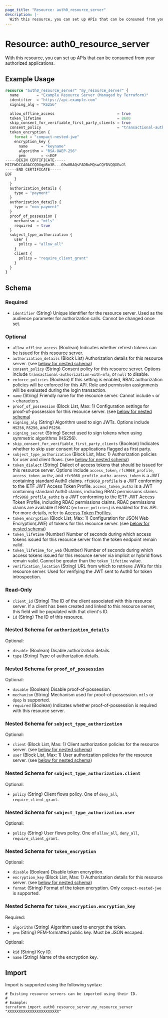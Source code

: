 ```yaml
---
page_title: "Resource: auth0_resource_server"
description: |-
  With this resource, you can set up APIs that can be consumed from your authorized applications.
---
```


# Resource: auth0_resource_server

With this resource, you can set up APIs that can be consumed from your authorized applications.

## Example Usage

```terraform
resource "auth0_resource_server" "my_resource_server" {
  name        = "Example Resource Server (Managed by Terraform)"
  identifier  = "https://api.example.com"
  signing_alg = "RS256"

  allow_offline_access                            = true
  token_lifetime                                  = 8600
  skip_consent_for_verifiable_first_party_clients = true
  consent_policy                                  = "transactional-authorization-with-mfa"
  token_encryption {
    format = "compact-nested-jwe"
    encryption_key {
      name      = "keyname"
      algorithm = "RSA-OAEP-256"
      pem       = <<EOF
-----BEGIN CERTIFICATE-----
MIIFWDCCA0ACCQDXqpBo3R...G9w0BAQsFADBuMQswCQYDVQQGEwJl
-----END CERTIFICATE-----
EOF
    }
  }
  authorization_details {
    type = "payment"
  }
  authorization_details {
    type = "non-payment"
  }
  proof_of_possession {
    mechanism = "mtls"
    required  = true
  }
  subject_type_authorization {
    user {
      policy = "allow_all"
    }
    client {
      policy = "require_client_grant"
    }
  }
}
```

<!-- schema generated by tfplugindocs -->
## Schema

### Required

- `identifier` (String) Unique identifier for the resource server. Used as the audience parameter for authorization calls. Cannot be changed once set.

### Optional

- `allow_offline_access` (Boolean) Indicates whether refresh tokens can be issued for this resource server.
- `authorization_details` (Block List) Authorization details for this resource server. (see [below for nested schema](#nestedblock--authorization_details))
- `consent_policy` (String) Consent policy for this resource server. Options include `transactional-authorization-with-mfa`, or `null` to disable.
- `enforce_policies` (Boolean) If this setting is enabled, RBAC authorization policies will be enforced for this API. Role and permission assignments will be evaluated during the login transaction.
- `name` (String) Friendly name for the resource server. Cannot include `<` or `>` characters.
- `proof_of_possession` (Block List, Max: 1) Configuration settings for proof-of-possession for this resource server. (see [below for nested schema](#nestedblock--proof_of_possession))
- `signing_alg` (String) Algorithm used to sign JWTs. Options include `HS256`, `RS256`, and `PS256`.
- `signing_secret` (String) Secret used to sign tokens when using symmetric algorithms (HS256).
- `skip_consent_for_verifiable_first_party_clients` (Boolean) Indicates whether to skip user consent for applications flagged as first party.
- `subject_type_authorization` (Block List, Max: 1) Authorization policies for user and client flows. (see [below for nested schema](#nestedblock--subject_type_authorization))
- `token_dialect` (String) Dialect of access tokens that should be issued for this resource server. Options include `access_token`, `rfc9068_profile`, `access_token_authz`, and `rfc9068_profile_authz`. `access_token` is a JWT containing standard Auth0 claims. `rfc9068_profile` is a JWT conforming to the IETF JWT Access Token Profile. `access_token_authz` is a JWT containing standard Auth0 claims, including RBAC permissions claims. `rfc9068_profile_authz` is a JWT conforming to the IETF JWT Access Token Profile, including RBAC permissions claims. RBAC permissions claims are available if RBAC (`enforce_policies`) is enabled for this API. For more details, refer to [Access Token Profiles](https://auth0.com/docs/secure/tokens/access-tokens/access-token-profiles).
- `token_encryption` (Block List, Max: 1) Configuration for JSON Web Encryption(JWE) of tokens for this resource server. (see [below for nested schema](#nestedblock--token_encryption))
- `token_lifetime` (Number) Number of seconds during which access tokens issued for this resource server from the token endpoint remain valid.
- `token_lifetime_for_web` (Number) Number of seconds during which access tokens issued for this resource server via implicit or hybrid flows remain valid. Cannot be greater than the `token_lifetime` value.
- `verification_location` (String) URL from which to retrieve JWKs for this resource server. Used for verifying the JWT sent to Auth0 for token introspection.

### Read-Only

- `client_id` (String) The ID of the client associated with this resource server. If a client has been created and linked to this resource server, this field will be populated with that client's ID.
- `id` (String) The ID of this resource.

<a id="nestedblock--authorization_details"></a>
### Nested Schema for `authorization_details`

Optional:

- `disable` (Boolean) Disable authorization details.
- `type` (String) Type of authorization details.


<a id="nestedblock--proof_of_possession"></a>
### Nested Schema for `proof_of_possession`

Optional:

- `disable` (Boolean) Disable proof-of-possession.
- `mechanism` (String) Mechanism used for proof-of-possession. `mtls` or `dpop` is supported.
- `required` (Boolean) Indicates whether proof-of-possession is required with this resource server.


<a id="nestedblock--subject_type_authorization"></a>
### Nested Schema for `subject_type_authorization`

Optional:

- `client` (Block List, Max: 1) Client authorization policies for the resource server. (see [below for nested schema](#nestedblock--subject_type_authorization--client))
- `user` (Block List, Max: 1) User authorization policies for the resource server. (see [below for nested schema](#nestedblock--subject_type_authorization--user))

<a id="nestedblock--subject_type_authorization--client"></a>
### Nested Schema for `subject_type_authorization.client`

Optional:

- `policy` (String) Client flows policy. One of `deny_all`, `require_client_grant`.


<a id="nestedblock--subject_type_authorization--user"></a>
### Nested Schema for `subject_type_authorization.user`

Optional:

- `policy` (String) User flows policy. One of `allow_all`, `deny_all`, `require_client_grant`.



<a id="nestedblock--token_encryption"></a>
### Nested Schema for `token_encryption`

Optional:

- `disable` (Boolean) Disable token encryption.
- `encryption_key` (Block List, Max: 1) Authorization details for this resource server. (see [below for nested schema](#nestedblock--token_encryption--encryption_key))
- `format` (String) Format of the token encryption. Only `compact-nested-jwe` is supported.

<a id="nestedblock--token_encryption--encryption_key"></a>
### Nested Schema for `token_encryption.encryption_key`

Required:

- `algorithm` (String) Algorithm used to encrypt the token.
- `pem` (String) PEM-formatted public key. Must be JSON escaped.

Optional:

- `kid` (String) Key ID.
- `name` (String) Name of the encryption key.

## Import

Import is supported using the following syntax:

```shell
# Existing resource servers can be imported using their ID.
#
# Example:
terraform import auth0_resource_server.my_resource_server "XXXXXXXXXXXXXXXXXXXXXXX"
```

